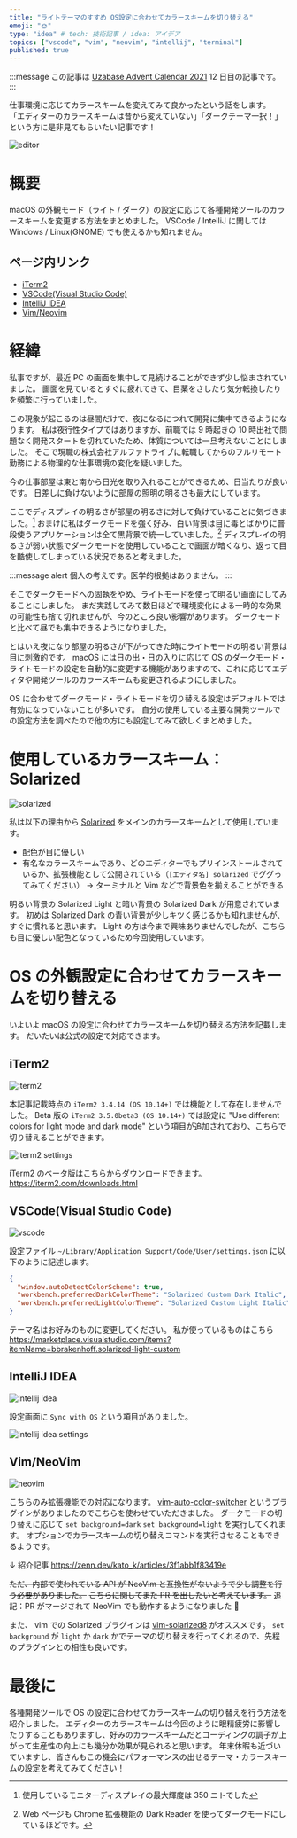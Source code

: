 ```yaml
---
title: "ライトテーマのすすめ OS設定に合わせてカラースキームを切り替える"
emoji: "🌞"
type: "idea" # tech: 技術記事 / idea: アイデア
topics: ["vscode", "vim", "neovim", "intellij", "terminal"]
published: true
---
```


:::message
この記事は [Uzabase Advent Calendar 2021](https://qiita.com/advent-calendar/2021/uzabase) 12 日目の記事です。
:::

仕事環境に応じてカラースキームを変えてみて良かったという話をします。
「エディターのカラースキームは昔から変えていない」「ダークテーマ一択！」という方に是非見てもらいたい記事です！

![editor](/images/2021-12-editor-light-theme/switch-vscode.gif)

# 概要

macOS の外観モード（ライト / ダーク）の設定に応じて各種開発ツールのカラースキームを変更する方法をまとめました。
VSCode / IntelliJ に関しては Windows / Linux(GNOME) でも使えるかも知れません。

## ページ内リンク

- [iTerm2](https://zenn.dev/aktriver/articles/2021-12-editor-light-theme#iterm2)
- [VSCode(Visual Studio Code)](<https://zenn.dev/aktriver/articles/2021-12-editor-light-theme#vscode(visual-studio-code)>)
- [IntelliJ IDEA](https://zenn.dev/aktriver/articles/2021-12-editor-light-theme#intellij-idea)
- [Vim/Neovim](https://zenn.dev/aktriver/articles/2021-12-editor-light-theme#vim%2Fneovim)

# 経緯

私事ですが、最近 PC の画面を集中して見続けることができず少し悩まされていました。
画面を見ているとすぐに疲れてきて、目薬をさしたり気分転換したりを頻繁に行っていました。

この現象が起こるのは昼間だけで、夜になるにつれて開発に集中できるようになります。
私は夜行性タイプではありますが、前職では 9 時起きの 10 時出社で問題なく開発スタートを切れていたため、体質については一旦考えないことにしました。
そこで現職の株式会社アルファドライブに転職してからのフルリモート勤務による物理的な仕事環境の変化を疑いました。

今の仕事部屋は東と南から日光を取り入れることができるため、日当たりが良いです。
日差しに負けないように部屋の照明の明るさも最大にしています。

ここでディスプレイの明るさが部屋の明るさに対して負けていることに気づきました。[^1]
おまけに私はダークモードを強く好み、白い背景は目に毒とばかりに普段使うアプリケーションは全て黒背景で統一していました。[^2]
ディスプレイの明るさが弱い状態でダークモードを使用していることで画面が暗くなり、返って目を酷使してしまっている状況であると考えました。

:::message alert
個人の考えです。医学的根拠はありません。
:::

そこでダークモードへの固執をやめ、ライトモードを使って明るい画面にしてみることにしました。
まだ実践してみて数日ほどで環境変化による一時的な効果の可能性も捨て切れませんが、今のところ良い影響があります。
ダークモードと比べて昼でも集中できるようになりました。

とはいえ夜になり部屋の明るさが下がってきた時にライトモードの明るい背景は目に刺激的です。
macOS には日の出・日の入りに応じて OS のダークモード・ライトモードの設定を自動的に変更する機能がありますので、これに応じてエディタや開発ツールのカラースキームも変更されるようにしました。

OS に合わせてダークモード・ライトモードを切り替える設定はデフォルトでは有効になっていないことが多いです。
自分の使用している主要な開発ツールでの設定方法を調べたので他の方にも設定してみて欲しくまとめました。

[^1]: 使用しているモニターディスプレイの最大輝度は 350 ニトでした
[^2]: Web ページも Chrome 拡張機能の Dark Reader を使ってダークモードにしているほどです。

# 使用しているカラースキーム：Solarized

![solarized](/images/2021-12-editor-light-theme/solarized.png)

私は以下の理由から [Solarized](https://ethanschoonover.com/solarized/) をメインのカラースキームとして使用しています。

- 配色が目に優しい
- 有名なカラースキームであり、どのエディターでもプリインストールされているか、拡張機能として公開されている（`[エディタ名] solarized` でググってみてください）
  → ターミナルと Vim などで背景色を揃えることができる

明るい背景の Solarized Light と暗い背景の Solarized Dark が用意されています。
初めは Solarized Dark の青い背景が少しキツく感じるかも知れませんが、すぐに慣れると思います。
Light の方は今まで興味ありませんでしたが、こちらも目に優しい配色となっているため今回使用しています。

# OS の外観設定に合わせてカラースキームを切り替える

いよいよ macOS の設定に合わせてカラースキームを切り替える方法を記載します。
だいたいは公式の設定で対応できます。

## iTerm2

![iterm2](/images/2021-12-editor-light-theme/switch-iterm2.gif)

本記事記載時点の `iTerm2 3.4.14 (OS 10.14+)` では機能として存在しませんでした。
Beta 版の `iTerm2 3.5.0beta3 (OS 10.14+)` では設定に "Use different colors for light mode and dark mode" という項目が追加されており、こちらで切り替えることができます。

![iterm2 settings](/images/2021-12-editor-light-theme/settings-iterm2.png)

iTerm2 のベータ版はこちらからダウンロードできます。
https://iterm2.com/downloads.html

## VSCode(Visual Studio Code)

![vscode](/images/2021-12-editor-light-theme/switch-vscode.gif)

設定ファイル `~/Library/Application Support/Code/User/settings.json` に以下のように記述します。

```json
{
  "window.autoDetectColorScheme": true,
  "workbench.preferredDarkColorTheme": "Solarized Custom Dark Italic",
  "workbench.preferredLightColorTheme": "Solarized Custom Light Italic"
}
```

テーマ名はお好みのものに変更してください。
私が使っているものはこちら
https://marketplace.visualstudio.com/items?itemName=bbrakenhoff.solarized-light-custom

## IntelliJ IDEA

![intellij idea](/images/2021-12-editor-light-theme/switch-intellij.gif)

設定画面に `Sync with OS` という項目がありました。

![intellij idea settings](/images/2021-12-editor-light-theme/settings-intellij.png)

## Vim/NeoVim

![neovim](/images/2021-12-editor-light-theme/switch-neovim.gif)

こちらのみ拡張機能での対応になります。
[vim-auto-color-switcher](https://github.com/kat0h/vim-auto-color-switcher) というプラグインがありましたのでこちらを使わせていただきました。
ダークモードの切り替えに応じて `set background=dark` `set background=light` を実行してくれます。
オプションでカラースキームの切り替えコマンドを実行させることもできるようです。

↓ 紹介記事
https://zenn.dev/kato_k/articles/3f1abb1f83419e

~~ただ、内部で使われている API が NeoVim と互換性がないようで少し調整を行う必要がありました。~~
~~こちらに関してまた PR を出したいと考えています。~~
追記：PR がマージされて NeoVim でも動作するようになりました 🎉

また、 vim での Solarized プラグインは [vim-solarized8](https://github.com/lifepillar/vim-solarized8) がオススメです。
`set background` が `light` か `dark` かでテーマの切り替えを行ってくれるので、先程のプラグインとの相性も良いです。

# 最後に

各種開発ツールで OS の設定に合わせてカラースキームの切り替えを行う方法を紹介しました。
エディターのカラースキームは今回のように眼精疲労に影響したりすることもありますし、好みのカラースキームだとコーディングの調子が上がって生産性の向上にも幾分か効果が見られると思います。
年末休暇も近づいていますし、皆さんもこの機会にパフォーマンスの出せるテーマ・カラースキームの設定を考えてみてください！
